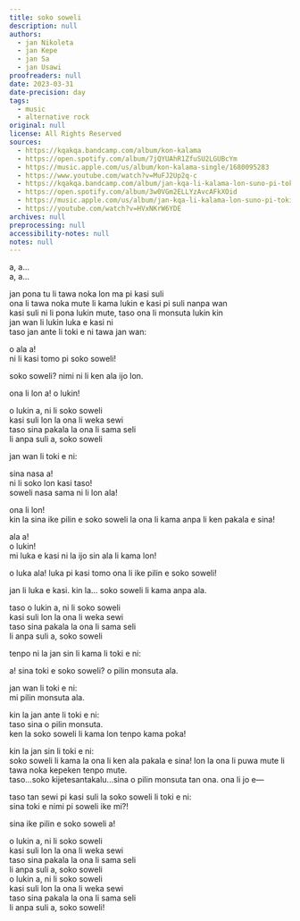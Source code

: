 ```yaml
---
title: soko soweli
description: null
authors:
  - jan Nikoleta
  - jan Kepe
  - jan Sa
  - jan Usawi
proofreaders: null
date: 2023-03-31
date-precision: day
tags:
  - music
  - alternative rock
original: null
license: All Rights Reserved
sources:
  - https://kqakqa.bandcamp.com/album/kon-kalama
  - https://open.spotify.com/album/7jQYUAhR1ZfuSU2LGUBcYm
  - https://music.apple.com/us/album/kon-kalama-single/1680095283
  - https://www.youtube.com/watch?v=MuFJ2Up2q-c
  - https://kqakqa.bandcamp.com/album/jan-kqa-li-kalama-lon-suno-pi-toki-pona-lon-tenpo-sike-nanpa-2023
  - https://open.spotify.com/album/3w0VGm2ELLYzAvcAFkXOid
  - https://music.apple.com/us/album/jan-kqa-li-kalama-lon-suno-pi-toki-pona-lon-tenpo-sike/1703886265
  - https://youtube.com/watch?v=HVxNKrW6YDE
archives: null
preprocessing: null
accessibility-notes: null
notes: null
---
```


a, a...  \
a, a...

jan pona tu li tawa noka lon ma pi kasi suli  \
ona li tawa noka mute li kama lukin e kasi pi suli nanpa wan  \
kasi suli ni li pona lukin mute, taso ona li monsuta lukin kin  \
jan wan li lukin luka e kasi ni  \
taso jan ante li toki e ni tawa jan wan:

o ala a!  \
ni li kasi tomo pi soko soweli!

soko soweli? nimi ni li ken ala ijo lon.

ona li lon a! o lukin!

o lukin a, ni li soko soweli  \
kasi suli lon la ona li weka sewi  \
taso sina pakala la ona li sama seli  \
li anpa suli a, soko soweli

jan wan li toki e ni:

sina nasa a!  \
ni li soko lon kasi taso!  \
soweli nasa sama ni li lon ala!

ona li lon!  \
kin la sina ike pilin e soko soweli la ona li kama anpa li ken pakala e sina!

ala a!  \
o lukin!  \
mi luka e kasi ni la ijo sin ala li kama lon!

o luka ala! luka pi kasi tomo ona li ike pilin e soko soweli!

jan li luka e kasi. kin la… soko soweli li kama anpa ala.

taso o lukin a, ni li soko soweli  \
kasi suli lon la ona li weka sewi  \
taso sina pakala la ona li sama seli  \
li anpa suli a, soko soweli

tenpo ni la jan sin li kama li toki e ni:

a! sina toki e soko soweli? o pilin monsuta ala.

jan wan li toki e ni:  \
mi pilin monsuta ala.

kin la jan ante li toki e ni:  \
taso sina o pilin monsuta.  \
ken la soko soweli li kama lon tenpo kama poka!

kin la jan sin li toki e ni:  \
soko soweli li kama la ona li ken ala pakala e sina! lon la ona li puwa mute li tawa noka kepeken tenpo mute.  \
taso...soko kijetesantakalu...sina o pilin monsuta tan ona. ona li jo e—

taso tan sewi pi kasi suli la soko soweli li toki e ni:  \
sina toki e nimi pi soweli ike mi?!

sina ike pilin e soko soweli a!

o lukin a, ni li soko soweli  \
kasi suli lon la ona li weka sewi  \
taso sina pakala la ona li sama seli  \
li anpa suli a, soko soweli  \
o lukin a, ni li soko soweli  \
kasi suli lon la ona li weka sewi  \
taso sina pakala la ona li sama seli  \
li anpa suli a, soko soweli!
